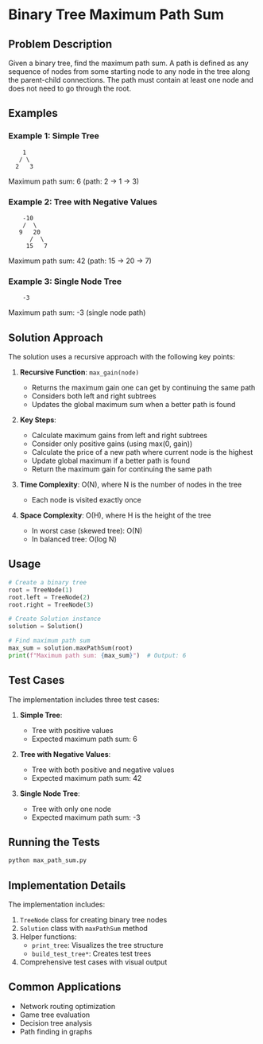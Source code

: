 # Binary Tree Maximum Path Sum

## Problem Description
Given a binary tree, find the maximum path sum. A path is defined as any sequence of nodes from some starting node to any node in the tree along the parent-child connections. The path must contain at least one node and does not need to go through the root.

## Examples

### Example 1: Simple Tree
```
    1
   / \
  2   3
```
Maximum path sum: 6 (path: 2 -> 1 -> 3)

### Example 2: Tree with Negative Values
```
    -10
    /  \
   9   20
      /  \
     15   7
```
Maximum path sum: 42 (path: 15 -> 20 -> 7)

### Example 3: Single Node Tree
```
    -3
```
Maximum path sum: -3 (single node path)

## Solution Approach
The solution uses a recursive approach with the following key points:

1. **Recursive Function**: `max_gain(node)`
   - Returns the maximum gain one can get by continuing the same path
   - Considers both left and right subtrees
   - Updates the global maximum sum when a better path is found

2. **Key Steps**:
   - Calculate maximum gains from left and right subtrees
   - Consider only positive gains (using max(0, gain))
   - Calculate the price of a new path where current node is the highest
   - Update global maximum if a better path is found
   - Return the maximum gain for continuing the same path

3. **Time Complexity**: O(N), where N is the number of nodes in the tree
   - Each node is visited exactly once

4. **Space Complexity**: O(H), where H is the height of the tree
   - In worst case (skewed tree): O(N)
   - In balanced tree: O(log N)

## Usage
```python
# Create a binary tree
root = TreeNode(1)
root.left = TreeNode(2)
root.right = TreeNode(3)

# Create Solution instance
solution = Solution()

# Find maximum path sum
max_sum = solution.maxPathSum(root)
print(f"Maximum path sum: {max_sum}")  # Output: 6
```

## Test Cases
The implementation includes three test cases:

1. **Simple Tree**:
   - Tree with positive values
   - Expected maximum path sum: 6

2. **Tree with Negative Values**:
   - Tree with both positive and negative values
   - Expected maximum path sum: 42

3. **Single Node Tree**:
   - Tree with only one node
   - Expected maximum path sum: -3

## Running the Tests
```bash
python max_path_sum.py
```

## Implementation Details
The implementation includes:
1. `TreeNode` class for creating binary tree nodes
2. `Solution` class with `maxPathSum` method
3. Helper functions:
   - `print_tree`: Visualizes the tree structure
   - `build_test_tree*`: Creates test trees
4. Comprehensive test cases with visual output

## Common Applications
- Network routing optimization
- Game tree evaluation
- Decision tree analysis
- Path finding in graphs 